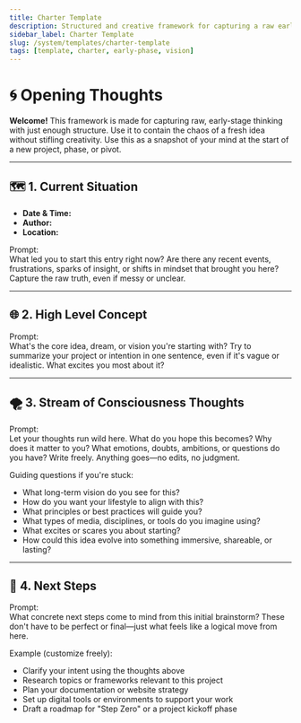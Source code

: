 ```yaml
---
title: Charter Template
description: Structured and creative framework for capturing a raw early snapshot of an idea or project.
sidebar_label: Charter Template
slug: /system/templates/charter-template
tags: [template, charter, early-phase, vision]
---
```


# 🌀 Opening Thoughts

**Welcome!** This framework is made for capturing raw, early-stage thinking with just enough structure. Use it to contain the chaos of a fresh idea without stifling creativity. Use this as a snapshot of your mind at the start of a new project, phase, or pivot.

---

## 🗺️ 1. Current Situation

- **Date & Time:** <!-- When are you writing this? -->
- **Author:** <!-- Who are you? -->
- **Location:** <!-- Where are you writing from? -->

Prompt:  
What led you to start this entry right now? Are there any recent events, frustrations, sparks of insight, or shifts in mindset that brought you here? Capture the raw truth, even if messy or unclear.

---

<!--truncate-->

## 🌐 2. High Level Concept

Prompt:  
What's the core idea, dream, or vision you're starting with? Try to summarize your project or intention in one sentence, even if it's vague or idealistic. What excites you most about it?

---

## 🌪️ 3. Stream of Consciousness Thoughts

Prompt:  
Let your thoughts run wild here. What do you hope this becomes? Why does it matter to you? What emotions, doubts, ambitions, or questions do you have? Write freely. Anything goes—no edits, no judgment.

Guiding questions if you're stuck:
- What long-term vision do you see for this?
- How do you want your lifestyle to align with this?
- What principles or best practices will guide you?
- What types of media, disciplines, or tools do you imagine using?
- What excites or scares you about starting?
- How could this idea evolve into something immersive, shareable, or lasting?

---

## 💬 4. Next Steps

Prompt:  
What concrete next steps come to mind from this initial brainstorm? These don't have to be perfect or final—just what feels like a logical move from here.

Example (customize freely):
- Clarify your intent using the thoughts above
- Research topics or frameworks relevant to this project
- Plan your documentation or website strategy
- Set up digital tools or environments to support your work
- Draft a roadmap for "Step Zero" or a project kickoff phase
